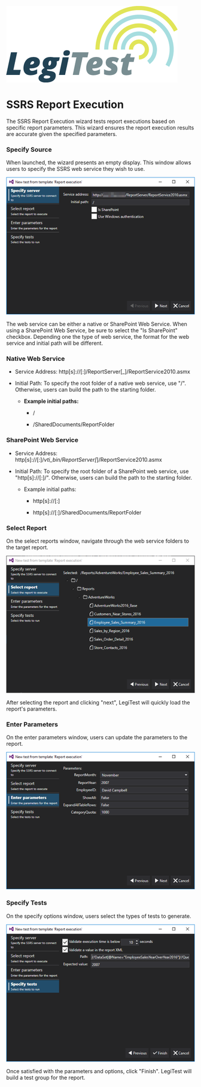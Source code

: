 ﻿![](images/_LegiTestBanner.png)

# SSRS Report Execution



The SSRS Report Execution wizard tests report executions based on specific report parameters. This wizard ensures the report execution results are accurate given the specified parameters.



### Specify Source

When launched, the wizard presents an empty display. This window allows users to specify the SSRS web service they wish to use.

![](images/SSRSReportExecutionServer.png)





The web service can be either a native or SharePoint Web Service. When using a SharePoint Web Service, be sure to select the "Is SharePoint" checkbox. Depending one the type of web service, the format for the web service and initial path will be different.



### Native Web Service

- Service Address: http[s]://<ServerName>[:<Port>]/ReportServer[_<InstanceName>]/ReportService2010.asmx

- Initial Path: To specify the root folder of a native web service, use "/". Otherwise, users can build the path to the starting folder.

    - **Example initial paths:**

        - /

        - /SharedDocuments/ReportFolder



### SharePoint Web Service

- Service Address: http[s]://<ServerName>[:<Port>]/_vti_bin/ReportServer[_<InstanceName>]/ReportService2010.asmx

- Initial Path: To specify the root folder of a SharePoint web service, use "http[s]://<ServerName>[:<Port>]/". Otherwise, users can build the path to the starting folder.

    - Example initial paths:

        - http[s]://<ServerName>[:<Port>]

        - http[s]://<ServerName>[:<Port>]/SharedDocuments/ReportFolder



### Select Report

On the select reports window, navigate through the web service folders to the target report.

![](images/SSRSReportExecutionSelection.png)





After selecting the report and clicking "next", LegiTest will quickly load the report's parameters.



### Enter Parameters

On the enter parameters window, users can update the parameters to the report.

![](images/SSRSReportExecutionParameters.png)





### Specify Tests

On the specify options window, users select the types of tests to generate.

![](images/SSRSReportExecutionOptions.png)





Once satisfied with the parameters and options, click "Finish". LegiTest will build a test group for the report.